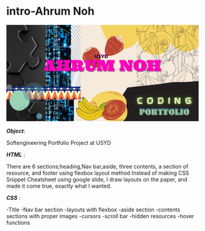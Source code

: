 # intro-Ahrum Noh
![image!](https://github.com/ahrumnoh/introahrum/blob/main/assets/images/Portfolio.jpg)

***Object***:

Softengineering Portfolio Project at USYD


***HTML*** :

There are 6 sections;heading,Nav bar,aside, three contents, a section of resource, and footer using flexbox layout method
Instead of making CSS Snippet Cheatsheet using google slide, I draw layouts on the paper, and made it come true, exactly what I wanted.


***CSS*** :

-Title
-Nav bar section
-layouts with flexbox
-aside section
-contents sections with proper images
-cursors
-scroll bar
-hidden resources
-hover functions




